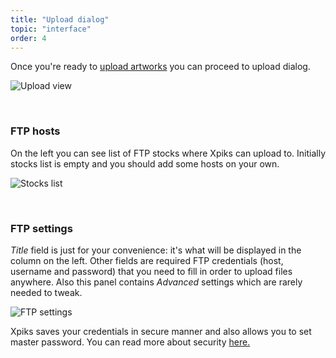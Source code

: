 ```yaml
---
title: "Upload dialog"
topic: "interface"
order: 4
---
```


Once you're ready to <a href="{{site.url}}/tutorials/intro-uploading/">upload artworks</a> you can proceed to upload dialog.

<p>
  <img alt="Upload view" src="{{site.url}}/images/tutorials/interface/upload.png" class="small-12 large-12" />
</p>

<br />

<h3>FTP hosts</h3>

On the left you can see list of FTP stocks where Xpiks can upload to. Initially stocks list is empty and you should add some hosts on your own.

<p>
  <img alt="Stocks list" src="{{site.url}}/images/tutorials/interface/upload-stocks.png" class="small-12 large-12" />
</p>

<br />

<h3>FTP settings</h3>

_Title_ field is just for your convenience: it's what will be displayed in the column on the left. Other fields are required FTP credentials (host, username and password) that you need to fill in order to upload files anywhere. Also this panel contains _Advanced_ settings which are rarely needed to tweak.

<p>
  <img alt="FTP settings" src="{{site.url}}/images/tutorials/interface/upload-settings.png" class="small-12 large-12" />
</p>

Xpiks saves your credentials in secure manner and also allows you to set master password. You can read more about security <a href="{{site.url}}/2016/01/13/ftp-and-security/">here.



